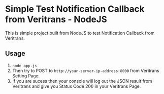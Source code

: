# Simple Test Notification Callback from Veritrans - NodeJS

This is simple project built from NodeJS to test Notification Callback from Veritrans.


## Usage
1. `node app.js` <br />
2. Then try to POST to `http://your-server-ip-address:8000` from Veritrans Setting Page. <br />
3. If you are sucess then your console will log out the JSON result from Veritrans and give you Status Code 200 in your Veritrans Page.




